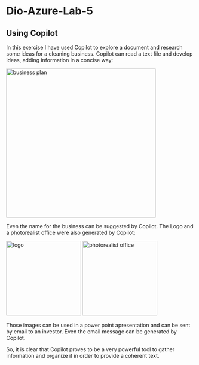 # Dio-Azure-Lab-5
## Using Copilot

In this exercise I have used Copilot to explore a document and research some ideas for a cleaning business. Copilot can read a text file and develop ideas, adding information in a concise way: 

<img src ="https://github.com/vverdum/Dio-Azure-Lab-5/assets/157656254/6cf3e9fc-52c3-4b5a-a610-9a017d168e1a" alt= "business plan" width="400" /> 

Even the name for the business can be suggested by Copilot. The Logo and a photorealist office were also generated by Copilot: 

<img src ="https://github.com/vverdum/Dio-Azure-Lab-5/assets/157656254/d1c7a332-9dd3-4e91-b98c-e6267fe75be9" alt= "logo" width="200" /> 
<img src ="https://github.com/vverdum/Dio-Azure-Lab-5/assets/157656254/fa811e62-2d13-4fcb-b357-a0d7f0f0cca7" alt= "photorealist office" width="200" />

Those images can be used in a power point apresentation and can be sent by email to an investor. Even the email message can be generated by Copilot.

So, it is clear that Copilot proves to be a very powerful tool to gather information and organize it in order to provide a coherent text. 



